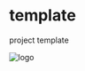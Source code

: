 # template
project template



![logo](https://github.com/236056760/template/app/src/main/res/mipmap-hdpi/ic_launcher.png)
